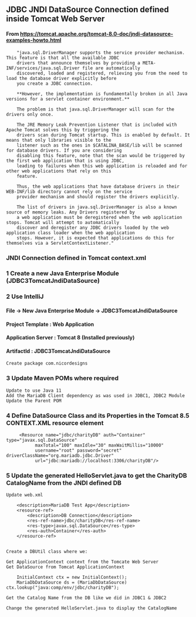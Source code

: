 ## JDBC JNDI DataSource Connection defined inside Tomcat Web Server

#### From https://tomcat.apache.org/tomcat-8.0-doc/jndi-datasource-examples-howto.html

        "java.sql.DriverManager supports the service provider mechanism. This feature is that all the available JDBC 
        drivers that announce themselves by providing a META-INF/services/java.sql.Driver file are automatically 
        discovered, loaded and registered, relieving you from the need to load the database driver explicitly before 
        you create a JDBC connection. 

        **However, the implementation is fundamentally broken in all Java versions for a servlet container environment.** 

        The problem is that java.sql.DriverManager will scan for the drivers only once.

        The JRE Memory Leak Prevention Listener that is included with Apache Tomcat solves this by triggering the
        drivers scan during Tomcat startup. This is enabled by default. It means that only libraries visible to the 
        listener such as the ones in $CATALINA_BASE/lib will be scanned for database drivers. If you are considering 
        disabling this feature, note that the scan would be triggered by the first web application that is using JDBC, 
        leading to failures when this web application is reloaded and for other web applications that rely on this 
        feature.

        Thus, the web applications that have database drivers in their WEB-INF/lib directory cannot rely on the service 
        provider mechanism and should register the drivers explicitly.

        The list of drivers in java.sql.DriverManager is also a known source of memory leaks. Any Drivers registered by 
        a web application must be deregistered when the web application stops. Tomcat will attempt to automatically 
        discover and deregister any JDBC drivers loaded by the web application class loader when the web application 
        stops. However, it is expected that applications do this for themselves via a ServletContextListener."

### JNDI Connection defined in Tomcat context.xml

### 1 Create a new Java Enterprise Module (JDBC3TomcatJndiDataSource)

### 2 Use IntelliJ

#### File -> New Java Enterprise Module -> JDBC3TomcatJndiDataSource

#### Project Template : Web Application

#### Application Server : Tomcat 8 (Installed previously)

#### ArtifactId : JDBC3TomcatJndiDataSource

    Create package com.nicordesigns

### 3 Update Maven POMs where required

    Update to use Java 11
    Add the MariaDB Client dependency as was used in JDBC1, JDBC2 Module
    Update the Parent POM

### 4 Define DataSource Class and its Properties in the Tomcat 8.5 CONTEXT.XML resource element

         <Resource name="jdbc/charityDB" auth="Container" type="javax.sql.DataSource"
               maxTotal="100" maxIdle="30" maxWaitMillis="10000"
               username="root" password="secret" driverClassName="org.mariadb.jdbc.Driver"
               url="jdbc:mariadb://localhost:3306/charityDB"/>

### 5 Update the generated HelloServlet.java to get the CharityDB CatalogName from the JNDI defined DB

    Update web.xml

        <description>MariaDB Test App</description>
        <resource-ref>
            <description>DB Connection</description>
            <res-ref-name>jdbc/charityDB</res-ref-name>
            <res-type>javax.sql.DataSource</res-type>
            <res-auth>Container</res-auth>
        </resource-ref>
    
    
    Create a DBUtil class where we:

    Get ApplicationContext context from the Tomcate Web Server
    Get DataSource from Tomcat ApplicationContext
        
        InitialContext ctx = new InitialContext();
        MariaDbDataSource ds = (MariaDbDataSource) ctx.lookup("java:comp/env/jdbc/charityDB");

    Get the Catalog Name from the DB like we did in JDBC1 & JDBC2
			
    Change the generated HelloServlet.java to display the CatalogName
    
    
     
        

        
    
    



